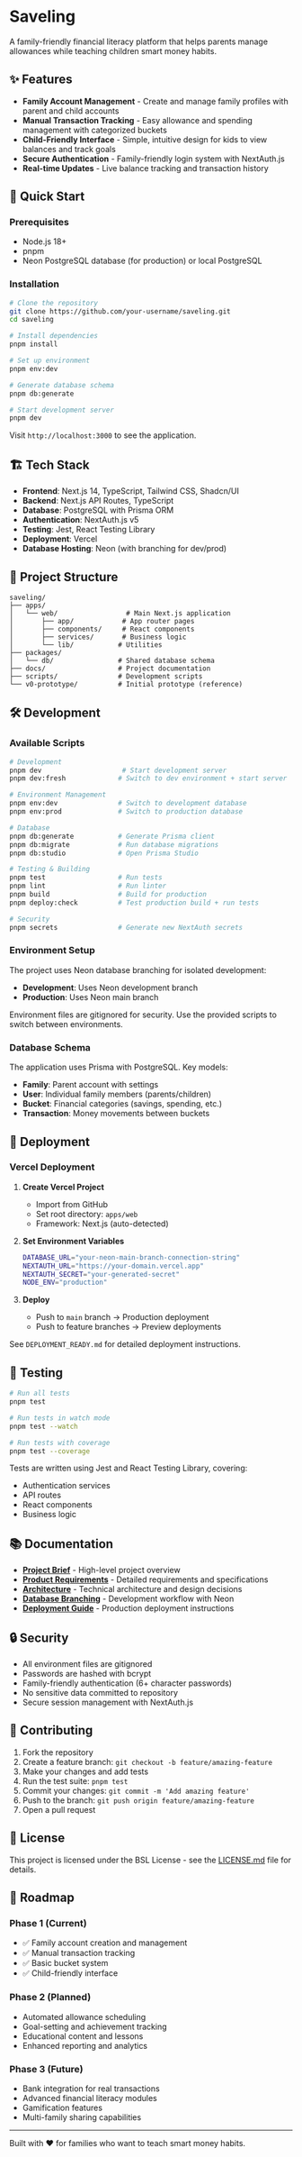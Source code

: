 # Saveling

A family-friendly financial literacy platform that helps parents manage allowances while teaching children smart money habits.

## ✨ Features

- **Family Account Management** - Create and manage family profiles with parent and child accounts
- **Manual Transaction Tracking** - Easy allowance and spending management with categorized buckets
- **Child-Friendly Interface** - Simple, intuitive design for kids to view balances and track goals
- **Secure Authentication** - Family-friendly login system with NextAuth.js
- **Real-time Updates** - Live balance tracking and transaction history

## 🚀 Quick Start

### Prerequisites

- Node.js 18+
- pnpm
- Neon PostgreSQL database (for production) or local PostgreSQL

### Installation

```bash
# Clone the repository
git clone https://github.com/your-username/saveling.git
cd saveling

# Install dependencies
pnpm install

# Set up environment
pnpm env:dev

# Generate database schema
pnpm db:generate

# Start development server
pnpm dev
```

Visit `http://localhost:3000` to see the application.

## 🏗️ Tech Stack

- **Frontend**: Next.js 14, TypeScript, Tailwind CSS, Shadcn/UI
- **Backend**: Next.js API Routes, TypeScript
- **Database**: PostgreSQL with Prisma ORM
- **Authentication**: NextAuth.js v5
- **Testing**: Jest, React Testing Library
- **Deployment**: Vercel
- **Database Hosting**: Neon (with branching for dev/prod)

## 📁 Project Structure

```
saveling/
├── apps/
│   └── web/                 # Main Next.js application
│       ├── app/            # App router pages
│       ├── components/     # React components
│       ├── services/       # Business logic
│       └── lib/           # Utilities
├── packages/
│   └── db/                # Shared database schema
├── docs/                  # Project documentation
├── scripts/               # Development scripts
└── v0-prototype/          # Initial prototype (reference)
```

## 🛠️ Development

### Available Scripts

```bash
# Development
pnpm dev                    # Start development server
pnpm dev:fresh             # Switch to dev environment + start server

# Environment Management
pnpm env:dev               # Switch to development database
pnpm env:prod              # Switch to production database

# Database
pnpm db:generate           # Generate Prisma client
pnpm db:migrate            # Run database migrations
pnpm db:studio             # Open Prisma Studio

# Testing & Building
pnpm test                  # Run tests
pnpm lint                  # Run linter
pnpm build                 # Build for production
pnpm deploy:check          # Test production build + run tests

# Security
pnpm secrets               # Generate new NextAuth secrets
```

### Environment Setup

The project uses Neon database branching for isolated development:

- **Development**: Uses Neon development branch
- **Production**: Uses Neon main branch

Environment files are gitignored for security. Use the provided scripts to switch between environments.

### Database Schema

The application uses Prisma with PostgreSQL. Key models:

- **Family**: Parent account with settings
- **User**: Individual family members (parents/children)
- **Bucket**: Financial categories (savings, spending, etc.)
- **Transaction**: Money movements between buckets

## 🚀 Deployment

### Vercel Deployment

1. **Create Vercel Project**

   - Import from GitHub
   - Set root directory: `apps/web`
   - Framework: Next.js (auto-detected)

2. **Set Environment Variables**

   ```bash
   DATABASE_URL="your-neon-main-branch-connection-string"
   NEXTAUTH_URL="https://your-domain.vercel.app"
   NEXTAUTH_SECRET="your-generated-secret"
   NODE_ENV="production"
   ```

3. **Deploy**
   - Push to `main` branch → Production deployment
   - Push to feature branches → Preview deployments

See `DEPLOYMENT_READY.md` for detailed deployment instructions.

## 🧪 Testing

```bash
# Run all tests
pnpm test

# Run tests in watch mode
pnpm test --watch

# Run tests with coverage
pnpm test --coverage
```

Tests are written using Jest and React Testing Library, covering:

- Authentication services
- API routes
- React components
- Business logic

## 📚 Documentation

- **[Project Brief](docs/Project%20Brief.md)** - High-level project overview
- **[Product Requirements](docs/prd/index.md)** - Detailed requirements and specifications
- **[Architecture](docs/architecture/index.md)** - Technical architecture and design decisions
- **[Database Branching](docs/DATABASE_BRANCHING.md)** - Development workflow with Neon
- **[Deployment Guide](docs/VERCEL_DEPLOYMENT.md)** - Production deployment instructions

## 🔒 Security

- All environment files are gitignored
- Passwords are hashed with bcrypt
- Family-friendly authentication (6+ character passwords)
- No sensitive data committed to repository
- Secure session management with NextAuth.js

## 🤝 Contributing

1. Fork the repository
2. Create a feature branch: `git checkout -b feature/amazing-feature`
3. Make your changes and add tests
4. Run the test suite: `pnpm test`
5. Commit your changes: `git commit -m 'Add amazing feature'`
6. Push to the branch: `git push origin feature/amazing-feature`
7. Open a pull request

## 📄 License

This project is licensed under the BSL License - see the [LICENSE.md](LICENSE.md) file for details.

## 🎯 Roadmap

### Phase 1 (Current)

- ✅ Family account creation and management
- ✅ Manual transaction tracking
- ✅ Basic bucket system
- ✅ Child-friendly interface

### Phase 2 (Planned)

- Automated allowance scheduling
- Goal-setting and achievement tracking
- Educational content and lessons
- Enhanced reporting and analytics

### Phase 3 (Future)

- Bank integration for real transactions
- Advanced financial literacy modules
- Gamification features
- Multi-family sharing capabilities

---

Built with ❤️ for families who want to teach smart money habits.
